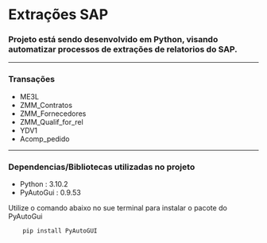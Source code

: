# Extrações SAP

### Projeto está sendo desenvolvido em Python, visando automatizar processos de extrações de relatorios do SAP.

---
### Transações
* ME3L
* ZMM_Contratos
* ZMM_Fornecedores
* ZMM_Qualif_for_rel
* YDV1
* Acomp_pedido

---
### Dependencias/Bibliotecas utilizadas no projeto

* Python : 3.10.2
* PyAutoGui : 0.9.53
 
Utilize o comando abaixo no sue terminal para instalar o pacote do PyAutoGui

```powershell
    pip install PyAutoGUI
```
